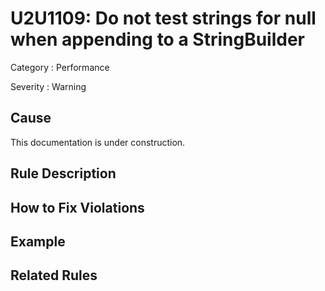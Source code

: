 # U2U1109: Do not test strings for null when appending to a StringBuilder

Category : Performance

Severity : Warning

## Cause

This documentation is under construction.

## Rule Description



## How to Fix Violations



## Example



## Related Rules

